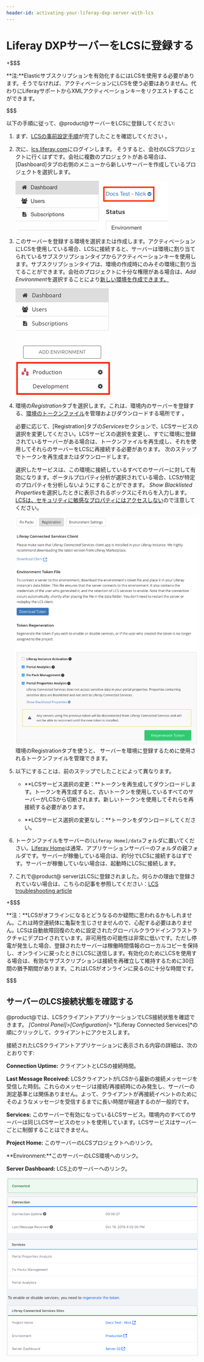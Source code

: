 ```yaml
---
header-id: activating-your-liferay-dxp-server-with-lcs
---
```


# Liferay DXPサーバーをLCSに登録する

+$$$

**注:**Elasticサブスクリプションを有効化するにはLCSを使用する必要があります。そうでなければ、アクティベーションにLCSを使う必要はありません。代わりにLiferayサポートからXMLアクティベーションキーをリクエストすることができます。

$$$

以下の手順に従って、@product@サーバーをLCSに登録してください:

1. まず、[LCSの事前設定手順](/discover/deployment/-/knowledge_base/7-1/lcs-preconfiguration)が完了したことを確認してください 。



2. 次に、[lcs.liferay.com](https://lcs.liferay.com)にログインします。
そうすると、会社のLCSプロジェクトに行くはずです。会社に複数のプロジェクトがある場合は、[Dashboard]タブの右側のメニューから新しいサーバーを作成しているプロジェクトを選択します。

   ![図1: この図で赤く囲まれているメニューからLCSプロジェクトを選択する。](../../images-dxp/lcs-select-project.png)

3. このサーバーを登録する環境を選択または作成します。アクティベーションにLCSを使用している場合、LCSに接続すると、サーバーは環境に割り当てられているサブスクリプションタイプからアクティベーションキーを使用します。サブスクリプションタイプは、環境の作成時にのみその環境に割り当てることができます。会社のプロジェクトに十分な権限がある場合は、*Add Environment*を選択することにより[新しい環境を作成できます。](/discover/deployment/-/knowledge_base/7-1/managing-lcs-environments#creating-environments)

   ![図2: サーバーをLCS環境に登録する必要がある。この図で赤く囲まれているものが環境を示す。](../../images-dxp/lcs-registration-select-environment.png)

4. 環境の*Registration*タブを選択します。これは、環境内のサーバーを登録する、[環境のトークンファイル](/discover/deployment/-/knowledge_base/7-1/understanding-environment-tokens)を管理およびダウンロードする場所です 。



   必要に応じて、[Registration]タブの*Services*セクションで、LCSサービスの選択を変更してください。LCSサービスの選択を変更し、すでに環境に登録されているサーバーがある場合は、トークンファイルを再生成し、それを使用してそれらのサーバーをLCSに再接続する必要があります。
次のステップでトークンを再生成またはダウンロードします。



   選択したサービスは、この環境に接続しているすべてのサーバーに対して有効になります。ポータルプロパティ分析が選択されている場合、LCSが特定のプロパティを分析しないようにすることができます。 *Show Blacklisted Properties*を選択したときに表示されるボックスにそれらを入力します。[LCSは、セキュリティに敏感なプロパティにはアクセスしない](/discover/deployment/-/knowledge_base/7-1/what-lcs-stores-about-your-liferay-dxp-servers)ので注意してください。

   ![図3:](../../images-dxp/lcs-registration.png)環境のRegistrationタブを使うと、 サーバーを環境に登録するために使用されるトークンファイルを管理できます。

5. 以下にすることは、前のステップでしたことによって異なります。


   - **LCSサービス選択の変更：**トークンを再生成してダウンロードします。トークンを再生成すると、古いトークンを使用しているすべてのサーバーがLCSから切断されます。新しいトークンを使用してそれらを再接続する必要があります。

   - **LCSサービス選択の変更なし：**トークンをダウンロードしてください。


6. トークンファイルをサーバーの`[Liferay Home]/data`フォルダに置いてください。[Liferay Home](/discover/deployment/-/knowledge_base/7-1/installing-liferay#liferay-home)は通常、アプリケーションサーバーのフォルダの親フォルダです。サーバーが稼働している場合は、約1分でLCSに接続するはずです。サーバーが稼働していない場合は、起動時にLCSに接続します。



7.  これで@product@ serverはLCSに登録されました。何らかの理由で登録されていない場合は、こちらの記事を参照してください：[LCS troubleshooting article](/discover/deployment/-/knowledge_base/7-1/troubleshooting-your-lcs-connection)



+$$$

**注：**LCSがオフラインになるとどうなるのか疑問に思われるかもしれません。これは時空連続体に亀裂を生じさせませんので、心配する必要はありません。LCSは自動故障回復のために設定されたグローバルクラウドインフラストラクチャにデプロイされています。非可用性の可能性は非常に低いです。ただし停電が発生した場合、登録されたサーバーは稼働時間情報のローカルコピーを保持し、オンラインに戻ったときにLCSに送信します。有効化のためにLCSを使用する場合は、有効なサブスクリプションは接続を再確立して維持するために30日間の猶予期間があります。これはLCSがオンラインに戻るのに十分な時間です。

$$$

## サーバーのLCS接続状態を確認する

@product@では、LCSクライアントアプリケーションでLCS接続状態を確認できます。
 *[Control Panel]*>*[Configuration]*>
*[Liferay Connected Services]*の順にクリックして、クライアントにアクセスします。



接続されたLCSクライアントアプリケーションに表示される内容の詳細は、次のとおりです:



**Connection Uptime:** クライアントとLCSの接続時間。



**Last Message Received:** LCSクライアントがLCSから最新の接続メッセージを受信した時刻。これらのメッセージは接続/再接続時にのみ発生し、サーバーの測定基準とは関係ありません。よって、クライアントが再接続イベントのためにそのようなメッセージを受信するまでに長い時間が経過するのが一般的です。



**Services:** このサーバーで有効になっているLCSサービス。環境内のすべてのサーバーは同じLCSサービスのセットを使用しています。LCSサービスはサーバーごとに制御することはできません。



**Project Home:** このサーバーのLCSプロジェクトへのリンク。



**Environment:**このサーバーのLCS環境へのリンク。



**Server Dashboard:** LCS上のサーバーへのリンク。

![図4: サーバーがLCSに接続されている](../../images-dxp/lcs-server-connected.png)
